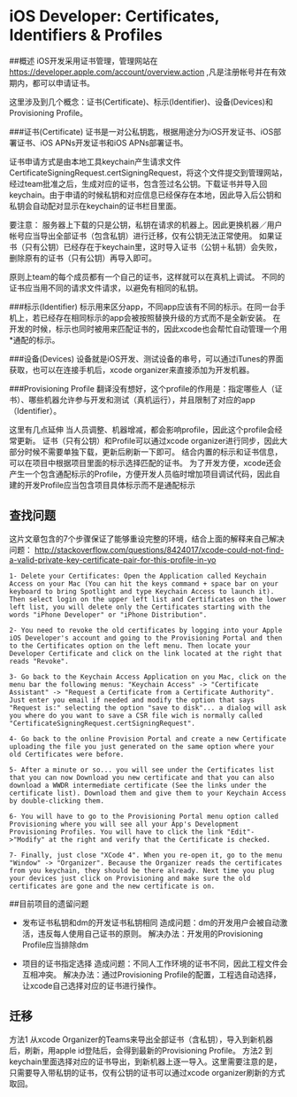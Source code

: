 # iOS Developer: Certificates, Identifiers & Profiles
##概述
iOS开发采用证书管理，管理网站在 https://developer.apple.com/account/overview.action ,凡是注册帐号并在有效期内，都可以申请证书。

这里涉及到几个概念：证书(Certificate)、标示(Identifier)、设备(Devices)和Provisioning Profile。

###证书(Certificate)
证书是一对公私钥匙，根据用途分为iOS开发证书、iOS部署证书、iOS APNs开发证书和iOS APNs部署证书。

证书申请方式是由本地工具keychain产生请求文件CertificateSigningRequest.certSigningRequest，将这个文件提交到管理网站，经过team批准之后，生成对应的证书，包含签过名公钥。下载证书并导入回keychain。由于申请的时候私钥和对应信息已经保存在本地，因此导入后公钥和私钥会自动配对显示在keychain的证书栏目里面。

要注意：
服务器上下载的只是公钥，私钥在请求的机器上。因此更换机器／用户帐号应当导出全部证书（包含私钥）进行迁移，仅有公钥无法正常使用。
如果证书（只有公钥）已经存在于keychain里，这时导入证书（公钥＋私钥）会失败，删除原有的证书（只有公钥）再导入即可。

原则上team的每个成员都有一个自己的证书，这样就可以在真机上调试。
不同的证书应当用不同的请求文件请求，以避免有相同的私钥。

###标示(Identifier)
标示用来区分app，不同app应该有不同的标示。在同一台手机上，若已经存在相同标示的app会被按照替换升级的方式而不是全新安装。
在开发的时候，标示也同时被用来匹配证书的，因此xcode也会帮忙自动管理一个用*通配的标示。

###设备(Devices)
设备就是iOS开发、测试设备的串号，可以通过iTunes的界面获取，也可以在连接手机后，xcode organizer来直接添加为开发机器。


###Provisioning Profile
翻译没有想好，这个profile的作用是：指定哪些人（证书）、哪些机器允许参与开发和测试（真机运行），并且限制了对应的app（Identifier）。

这里有几点延伸
当人员调整、机器增减，都会影响profile，因此这个profile会经常更新。
证书（只有公钥）和Profile可以通过xcode organizer进行同步，因此大部分时候不需要单独下载，更新后刷新一下即可。
结合内置的标示和证书信息，可以在项目中根据项目里面的标示选择匹配的证书。
为了开发方便，xcode还会产生一个包含通配标示的Profile，方便开发人员临时增加项目调试代码，因此自建的开发Profile应当包含项目具体标示而不是通配标示

## 查找问题
这片文章包含的7个步骤保证了能够重设完整的环境，结合上面的解释来自己解决问题：
http://stackoverflow.com/questions/8424017/xcode-could-not-find-a-valid-private-key-certificate-pair-for-this-profile-in-yo

    1- Delete your Certificates: Open the Application called Keychain Access on your Mac (You can hit the keys command + space bar on your keyboard to bring Spotlight and type Keychain Access to launch it). Then select login on the upper left list and Certificates on the lower left list, you will delete only the Certificates starting with the words "iPhone Developer" or "iPhone Distribution".

    2- You need to revoke the old certificates by logging into your Apple iOS Developer's account and going to the Provisioning Portal and then to the Certificates option on the left menu. Then locate your Developer Certificate and click on the link located at the right that reads "Revoke".

    3- Go back to the Keychain Access Application on you Mac, click on the menu bar the following menus: "Keychain Access" -> "Certificate Assistant" -> "Request a Certificate from a Certificate Authority". Just enter you email if needed and modify the option that says "Request is:" selecting the option "save to disk"... a dialog will ask you where do you want to save a CSR file wich is normally called "CertificateSigningRequest.certSigningRequest".

    4- Go back to the online Provision Portal and create a new Certificate uploading the file you just generated on the same option where your old Certificates were before.

    5- After a minute or so... you will see under the Certificates list that you can now Download you new certificate and that you can also download a WWDR intermediate certificate (See the links under the certificate list). Download them and give them to your Keychain Access by double-clicking them.

    6- You will have to go to the Provisioning Portal menu option called Provisioning where you will see all your App's Development Provisioning Profiles. You will have to click the link "Edit"->"Modify" at the right and verify that the Certificate is checked.

    7- Finally, just close "XCode 4". When you re-open it, go to the menu "Window" -> "Organizer". Because the Organizer reads the certificates from you keychain, they should be there already. Next time you plug your devices just click on Provisioning and make sure the old certificates are gone and the new certificate is on.

##目前项目的遗留问题
* 发布证书私钥和dm的开发证书私钥相同
  造成问题：dm的开发用户会被自动激活，违反每人使用自己证书的原则。
  解决办法：开发用的Provisioning Profile应当排除dm

* 项目的证书指定选择
  造成问题：不同人工作环境的证书不同，因此工程文件会互相冲突。
  解决办法：通过Provisioning Profile的配置，工程选自动选择，让xcode自己选择对应的证书进行操作。
  
## 迁移
方法1 从xcode Organizer的Teams来导出全部证书（含私钥），导入到新机器后，刷新，用apple id登陆后，会得到最新的Provisioning Profile。
方法2 到keychain里面选择对应的证书导出，到新机器上逐一导入。这里需要注意的是，只需要导入带私钥的证书，仅有公钥的证书可以通过xcode organizer刷新的方式取回。